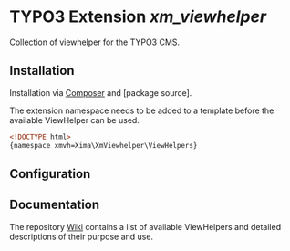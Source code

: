 # TYPO3 Extension *xm_viewhelper*

Collection of viewhelper for the TYPO3 CMS.

## Installation

Installation via [Composer](https://getcomposer.org/) and [package source].

The extension namespace needs to be added to a template before the available ViewHelper can be used.

```html
<!DOCTYPE html>
{namespace xmvh=Xima\XmViewhelper\ViewHelpers}
```

## Configuration

## Documentation

The repository [Wiki](https://github.com/xima-media/xm-viewhelper/wiki) contains a list of available ViewHelpers and detailed descriptions of their purpose and use.


